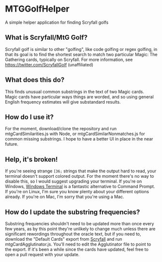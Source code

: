 # MTGGolfHelper
A simple helper application for finding Scryfall golfs

## What is Scryfall/MtG Golf?
Scryfall golf is similar to other "golfing", like code golfing or regex golfing, in that its goal is to find the shortest search to match two particular Magic: The Gathering cards, typically on Scryfall.
For more information, see https://twitter.com/ScryfallGolf (unaffiliated)

## What does this do?
This finds unusual common substrings in the text of two Magic cards. Magic cards have particular ways things are worded, and so using general English frequency estimates will give substandard results.

## How do I use it?
For the moment, download/clone the repository and run mtgCardSimilarities.js with Node, or mtgCardSimilarNonmatches.js for common missing substrings. I hope to have a better UI in place in the near future.

## Help, it's broken!
If you're seeing strange `[36;` strings that make the output hard to read, your terminal doesn't support colored output. For the moment there's no way to disable this, so I would suggest upgrading your terminal. If you're on Windows, [Windows Terminal](https://www.microsoft.com/en-us/p/windows-terminal/9n0dx20hk701) is a fantastic alternative to Command Prompt. If you're on Linux, I'm sure you know plenty about your different options already. If you're on Mac, I'm sorry that you're using a Mac.

## How do I update the substring frequencies?
Substring frequencies shouldn't need to be updated more than once every few years, as by this point they're unlikely to change much unless there are significant rewordings throughout the oracle text, but if you need to, download the "Default Cards" export from [Scryfall](https://scryfall.com/docs/api/bulk-data) and run mtgCardAgglutinator.js. You'll need to edit the Agglutinator file to point to the export. If it's been a while since the cards have updated, feel free to open a pull request with your update.